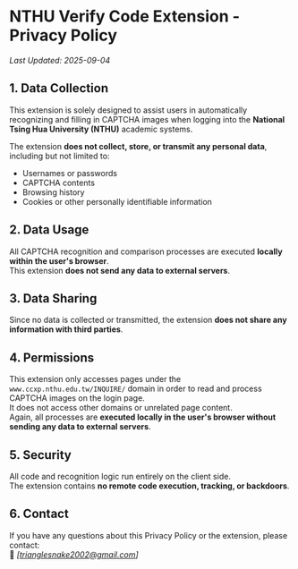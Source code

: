 # NTHU Verify Code Extension - Privacy Policy

_Last Updated: 2025-09-04_

## 1. Data Collection
This extension is solely designed to assist users in automatically recognizing and filling in CAPTCHA images when logging into the **National Tsing Hua University (NTHU)** academic systems.  

The extension **does not collect, store, or transmit any personal data**, including but not limited to:  
- Usernames or passwords  
- CAPTCHA contents  
- Browsing history  
- Cookies or other personally identifiable information  

## 2. Data Usage
All CAPTCHA recognition and comparison processes are executed **locally within the user's browser**.  
This extension **does not send any data to external servers**.  

## 3. Data Sharing
Since no data is collected or transmitted, the extension **does not share any information with third parties**.  

## 4. Permissions
This extension only accesses pages under the `www.ccxp.nthu.edu.tw/INQUIRE/` domain in order to read and process CAPTCHA images on the login page.  
It does not access other domains or unrelated page content.  
Again, all processes are **executed locally in the user's browser without sending any data to external servers**.


## 5. Security
All code and recognition logic run entirely on the client side.  
The extension contains **no remote code execution, tracking, or backdoors**.  

## 6. Contact
If you have any questions about this Privacy Policy or the extension, please contact:  
📧 _[trianglesnake2002@gmail.com]_  
